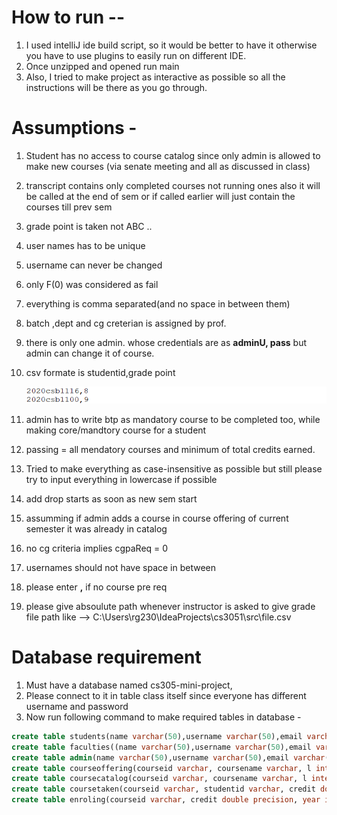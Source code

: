 # How to run --
1. I used intelliJ ide build script, so it would be better to have it otherwise you have to use plugins to easily run on different IDE.
2. Once unzipped and opened run main
3. Also, I tried to make project as interactive as possible so all the instructions will be there as you go through.


# Assumptions - 

1. Student has no access to course catalog since only admin is allowed to make new courses (via senate meeting and all as discussed in class)
2. transcript contains only completed courses not running ones also it will be called at the end of sem or if called earlier will just contain the courses till prev sem
3. grade point is taken not ABC ..
4. user names has to be unique
5. username can never be changed
6. only F(0) was considered as fail
7. everything is comma separated(and no space in between them)
8. batch ,dept and cg creterian is assigned by prof.
9. there is only one admin. whose credentials are as **adminU, pass** but admin can change it of course.
10. csv formate is studentid,grade point 

    ![img_1.png](img_1.png)


11. admin has to write btp as mandatory course to be completed too, while making core/mandtory course for a student
12. passing = all mendatory courses and minimum of total credits earned.
13. Tried to make everything as case-insensitive as possible but still please try to input everything in lowercase if possible
14. add drop starts as soon as new sem start
15. assumming if admin adds a course in course offering of current semester it was already in catalog
16. no cg criteria implies cgpaReq = 0
17. usernames should not have space in between
18. please enter **,** if no course pre req
19. please give absoulute path whenever instructor is asked to give grade file path like -->  C:\\Users\\rg230\\IdeaProjects\\cs3051\\src\\file.csv

# Database requirement 
1. Must have a database named cs305-mini-project,
2. Please connect to it in table class itself since everyone has different username and password
3. Now run following command to make required tables in database -

```sql
create table students(name varchar(50),username varchar(50),email varchar(20),password varchar(50),mobile varchar(20),entryYear integer);
create table faculties((name varchar(50),username varchar(50),email varchar(20),password varchar(50),mobile varchar(20));
create table admin(name varchar(50),username varchar(50),email varchar(20),password varchar(50),mobile varchar(20));
create table courseoffering(courseid varchar, coursename varchar, l integer, t integer, p integer, c double precision, facultyusername varchar, facultyname varchar, year integer, semester integer, courseprereq varchar, cgpareq real, batch varchar, dept varchar);
create table coursecatalog(courseid varchar, coursename varchar, l integer, t integer, p integer, c double precision,courseprereq varchar);
create table coursetaken(courseid varchar, studentid varchar, credit double precision, gradepoint double precision, year integer,semester integer);
create table enroling(courseid varchar, credit double precision, year integer,semester integer,facultyusername varchar, studentusername varchar);
```